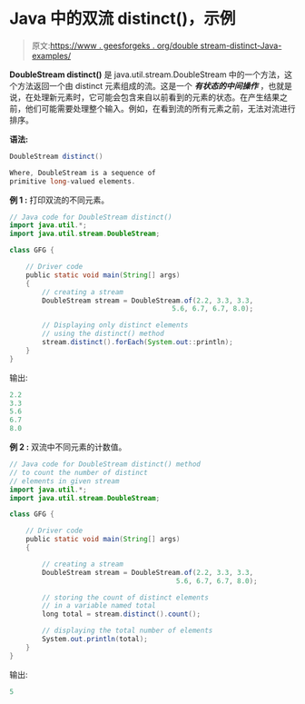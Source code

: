 # Java 中的双流 distinct()，示例

> 原文:[https://www . geesforgeks . org/double stream-distinct-Java-examples/](https://www.geeksforgeeks.org/doublestream-distinct-java-examples/)

**DoubleStream distinct()** 是 java.util.stream.DoubleStream 中的一个方法，这个方法返回一个由 distinct 元素组成的流。这是一个 ***有状态的中间操作*** ，也就是说，在处理新元素时，它可能会包含来自以前看到的元素的状态。在产生结果之前，他们可能需要处理整个输入。例如，在看到流的所有元素之前，无法对流进行排序。

**语法:**

```java
DoubleStream distinct()

Where, DoubleStream is a sequence of 
primitive long-valued elements.

```

**例 1 :** 打印双流的不同元素。

```java
// Java code for DoubleStream distinct()
import java.util.*;
import java.util.stream.DoubleStream;

class GFG {

    // Driver code
    public static void main(String[] args)
    {
        // creating a stream
        DoubleStream stream = DoubleStream.of(2.2, 3.3, 3.3,
                                        5.6, 6.7, 6.7, 8.0);

        // Displaying only distinct elements
        // using the distinct() method
        stream.distinct().forEach(System.out::println);
    }
}
```

输出:

```java
2.2
3.3
5.6
6.7
8.0

```

**例 2 :** 双流中不同元素的计数值。

```java
// Java code for DoubleStream distinct() method
// to count the number of distinct
// elements in given stream
import java.util.*;
import java.util.stream.DoubleStream;

class GFG {

    // Driver code
    public static void main(String[] args)
    {

        // creating a stream
        DoubleStream stream = DoubleStream.of(2.2, 3.3, 3.3,
                                         5.6, 6.7, 6.7, 8.0);

        // storing the count of distinct elements
        // in a variable named total
        long total = stream.distinct().count();

        // displaying the total number of elements
        System.out.println(total);
    }
}
```

输出:

```java
5

```